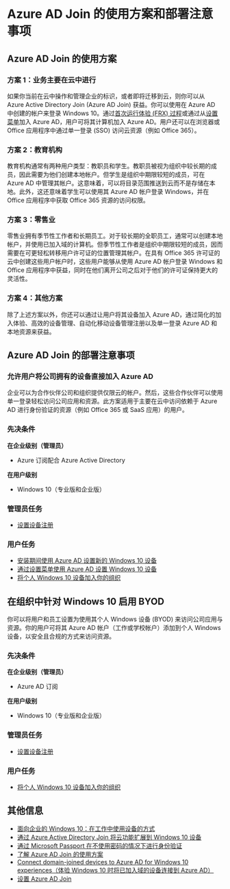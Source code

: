 <properties
	pageTitle="Azure AD Join 的使用方案和部署注意事项 | Azure"
	description="说明管理员如何为其最终用户（员工、学生或其他用户）设置 Azure AD Join。它还讨论了使用 Azure AD Join 的不同实际方案。"
	services="active-directory"
	documentationCenter=""
	authors="femila"
	manager="stevenpo"
	editor=""
	tags="azure-classic-portal"/>

<tags 
	ms.service="active-directory" 
	ms.date="02/26/2016"
	wacn.date=""/>

# Azure AD Join 的使用方案和部署注意事项 

## Azure AD Join 的使用方案
### 方案 1：业务主要在云中进行

如果你当前在云中操作和管理企业的标识，或者即将迁移到云，则你可以从 Azure Active Directory Join (Azure AD Join) 获益。你可以使用在 Azure AD 中创建的帐户来登录 Windows 10。通过[首次运行体验 (FRX) 过程](/documentation/articles/active-directory-azureadjoin-user-frx)或通过从[设置菜单](/documentation/articles/active-directory-azureadjoin-user-upgrade)加入 Azure AD，用户可将其计算机加入 Azure AD。用户还可以在浏览器或 Office 应用程序中通过单一登录 (SSO) 访问云资源（例如 Office 365）。

### 方案 2：教育机构

教育机构通常有两种用户类型：教职员和学生。教职员被视为组织中较长期的成员，因此需要为他们创建本地帐户。但学生是组织中期限较短的成员，可在 Azure AD 中管理其帐户。这意味着，可以将目录范围推送到云而不是存储在本地。此外，这还意味着学生可以使用其 Azure AD 帐户登录 Windows，并在 Office 应用程序中获取 Office 365 资源的访问权限。

### 方案 3：零售业

零售业拥有季节性工作者和长期员工。对于较长期的全职员工，通常可以创建本地帐户，并使用已加入域的计算机。但季节性工作者是组织中期限较短的成员，因而需要在可更轻松转移用户许可证的位置管理其帐户。在具有 Office 365 许可证的云中创建这些用户帐户时，这些用户能够从使用 Azure AD 帐户登录 Windows 和 Office 应用程序中获益，同时在他们离开公司之后对于他们的许可证保持更大的灵活性。

### 方案 4：其他方案

除了上述方案以外，你还可以通过让用户将其设备加入 Azure AD，通过简化的加入体验、高效的设备管理、自动化移动设备管理注册以及单一登录 Azure AD 和本地资源来获益。


## Azure AD Join 的部署注意事项

### 允许用户将公司拥有的设备直接加入 Azure AD


企业可以为合作伙伴公司和组织提供仅限云的帐户。然后，这些合作伙伴可以使用单一登录轻松访问公司应用和资源。此方案适用于主要在云中访问依赖于 Azure AD 进行身份验证的资源（例如 Office 365 或 SaaS 应用）的用户。

### 先决条件
**在企业级别（管理员）**

*	Azure 订阅配合 Azure Active Directory  

**在用户级别**

*	Windows 10（专业版和企业版）

### 管理员任务
* [设置设备注册](/documentation/articles/active-directory-azureadjoin-setup)

### 用户任务
* [安装期间使用 Azure AD 设置新的 Windows 10 设备](/documentation/articles/active-directory-azureadjoin-user-frx)
* [通过设置菜单使用 Azure AD 设置 Windows 10 设备](/documentation/articles/active-directory-azureadjoin-user-upgrade)
* [将个人 Windows 10 设备加入你的组织](/documentation/articles/active-directory-azureadjoin-personal-device)



## 在组织中针对 Windows 10 启用 BYOD
你可以将用户和员工设置为使用其个人 Windows 设备 (BYOD) 来访问公司应用与资源。你的用户可将其 Azure AD 帐户（工作或学校帐户）添加到个人 Windows 设备，以安全且合规的方式来访问资源。

### 先决条件
**在企业级别（管理员）**

*	Azure AD 订阅

**在用户级别**

*	Windows 10（专业版和企业版）


### 管理员任务

* [设置设备注册](/documentation/articles/active-directory-azureadjoin-setup)

### 用户任务
* [将个人 Windows 10 设备加入你的组织](/documentation/articles/active-directory-azureadjoin-personal-device)


## 其他信息
* [面向企业的 Windows 10：在工作中使用设备的方式](/documentation/articles/active-directory-azureadjoin-windows10-devices-overview)
* [通过 Azure Active Directory Join 将云功能扩展到 Windows 10 设备](/documentation/articles/active-directory-azureadjoin-user-upgrade)
* [通过 Microsoft Passport 在不使用密码的情况下进行身份验证](/documentation/articles/active-directory-azureadjoin-passport)
* [了解 Azure AD Join 的使用方案](/documentation/articles/active-directory-azureadjoin-deployment-aadjoindirect)
* [Connect domain-joined devices to Azure AD for Windows 10 experiences（体验 Windows 10 时将已加入域的设备连接到 Azure AD）](/documentation/articles/active-directory-azureadjoin-devices-group-policy)
* [设置 Azure AD Join](/documentation/articles/active-directory-azureadjoin-setup)

<!---HONumber=Mooncake_0613_2016-->